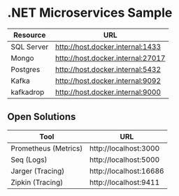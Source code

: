 # .NET Microservices Sample

| Resource      | URL                               |
| ------------- | --------------------------------- |
| SQL Server    | http://host.docker.internal:1433  |
| Mongo         | http://host.docker.internal:27017 |
| Postgres      | http://host.docker.internal:5432  |
| Kafka         | http://host.docker.internal:9092  |
| kafkadrop     | http://host.docker.internal:9000  |

## Open Solutions

| Tool                  | URL                       |
| ----------------------| ------------------------- |
| Prometheus (Metrics)  | http://localhost:3000     |
| Seq (Logs)            | http://localhost:5000     |
| Jarger (Tracing)      | http://localhost:16686    |
| Zipkin (Tracing)      | http://localhost:9411     |
